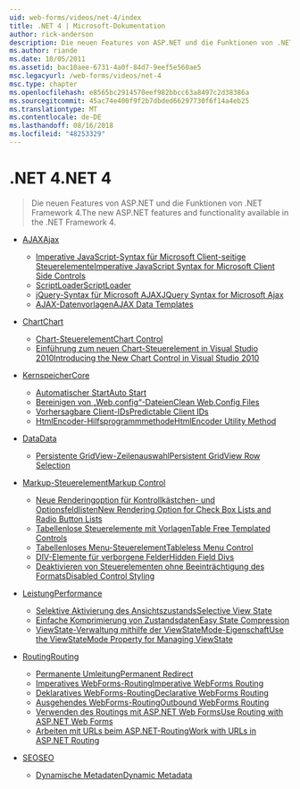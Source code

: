 ```yaml
---
uid: web-forms/videos/net-4/index
title: .NET 4 | Microsoft-Dokumentation
author: rick-anderson
description: Die neuen Features von ASP.NET und die Funktionen von .NET Framework 4.
ms.author: riande
ms.date: 10/05/2011
ms.assetid: bac10aee-6731-4a0f-84d7-9eef5e560ae5
msc.legacyurl: /web-forms/videos/net-4
msc.type: chapter
ms.openlocfilehash: e8565bc2914570eef982bbcc63a8497c2d38386a
ms.sourcegitcommit: 45ac74e400f9f2b7dbded66297730f6f14a4eb25
ms.translationtype: MT
ms.contentlocale: de-DE
ms.lasthandoff: 08/16/2018
ms.locfileid: "48253329"
---
```

<a name="net-4"></a><span data-ttu-id="e0e1a-103">.NET 4</span><span class="sxs-lookup"><span data-stu-id="e0e1a-103">.NET 4</span></span>
====================
> <span data-ttu-id="e0e1a-104">Die neuen Features von ASP.NET und die Funktionen von .NET Framework 4.</span><span class="sxs-lookup"><span data-stu-id="e0e1a-104">The new ASP.NET features and functionality available in the .NET Framework 4.</span></span>


- [<span data-ttu-id="e0e1a-105">AJAX</span><span class="sxs-lookup"><span data-stu-id="e0e1a-105">Ajax</span></span>](ajax/index.md)

    - [<span data-ttu-id="e0e1a-106">Imperative JavaScript-Syntax für Microsoft Client-seitige Steuerelemente</span><span class="sxs-lookup"><span data-stu-id="e0e1a-106">Imperative JavaScript Syntax for Microsoft Client Side Controls</span></span>](ajax/aspnet-4-quick-hit-imperative-javascript-syntax-for-microsoft-client-side-controls.md)
    - [<span data-ttu-id="e0e1a-107">ScriptLoader</span><span class="sxs-lookup"><span data-stu-id="e0e1a-107">ScriptLoader</span></span>](ajax/aspnet-4-quick-hit-the-scriptloader.md)
    - [<span data-ttu-id="e0e1a-108">jQuery-Syntax für Microsoft AJAX</span><span class="sxs-lookup"><span data-stu-id="e0e1a-108">JQuery Syntax for Microsoft Ajax</span></span>](ajax/aspnet-4-quick-hit-jquery-syntax-for-microsoft-ajax.md)
    - [<span data-ttu-id="e0e1a-109">AJAX-Datenvorlagen</span><span class="sxs-lookup"><span data-stu-id="e0e1a-109">AJAX Data Templates</span></span>](ajax/aspnet-4-quick-hit-ajax-data-templates.md)
- [<span data-ttu-id="e0e1a-110">Chart</span><span class="sxs-lookup"><span data-stu-id="e0e1a-110">Chart</span></span>](chart/index.md)

    - [<span data-ttu-id="e0e1a-111">Chart-Steuerelement</span><span class="sxs-lookup"><span data-stu-id="e0e1a-111">Chart Control</span></span>](chart/aspnet-4-quick-hit-chart-control.md)
    - [<span data-ttu-id="e0e1a-112">Einführung zum neuen Chart-Steuerelement in Visual Studio 2010</span><span class="sxs-lookup"><span data-stu-id="e0e1a-112">Introducing the New Chart Control in Visual Studio 2010</span></span>](chart/aspnet-4-how-do-i-introducing-the-new-chart-control-in-visual-studio-2010.md)
- [<span data-ttu-id="e0e1a-113">Kernspeicher</span><span class="sxs-lookup"><span data-stu-id="e0e1a-113">Core</span></span>](core/index.md)

    - [<span data-ttu-id="e0e1a-114">Automatischer Start</span><span class="sxs-lookup"><span data-stu-id="e0e1a-114">Auto Start</span></span>](core/aspnet-4-quick-hit-auto-start.md)
    - [<span data-ttu-id="e0e1a-115">Bereinigen von „Web.config“-Dateien</span><span class="sxs-lookup"><span data-stu-id="e0e1a-115">Clean Web.Config Files</span></span>](core/aspnet-4-quick-hit-clean-webconfig-files.md)
    - [<span data-ttu-id="e0e1a-116">Vorhersagbare Client-IDs</span><span class="sxs-lookup"><span data-stu-id="e0e1a-116">Predictable Client IDs</span></span>](core/aspnet-4-quick-hit-predictable-client-ids.md)
    - [<span data-ttu-id="e0e1a-117">HtmlEncoder-Hilfsprogrammmethode</span><span class="sxs-lookup"><span data-stu-id="e0e1a-117">HtmlEncoder Utility Method</span></span>](core/aspnet-4-quick-hit-the-htmlencoder-utility-method.md)
- [<span data-ttu-id="e0e1a-118">Data</span><span class="sxs-lookup"><span data-stu-id="e0e1a-118">Data</span></span>](data/index.md)

    - [<span data-ttu-id="e0e1a-119">Persistente GridView-Zeilenauswahl</span><span class="sxs-lookup"><span data-stu-id="e0e1a-119">Persistent GridView Row Selection</span></span>](data/aspnet-4-quick-hit-persistent-gridview-row-selection.md)
- [<span data-ttu-id="e0e1a-120">Markup-Steuerelement</span><span class="sxs-lookup"><span data-stu-id="e0e1a-120">Markup Control</span></span>](markup-control/index.md)

    - [<span data-ttu-id="e0e1a-121">Neue Renderingoption für Kontrollkästchen- und Optionsfeldlisten</span><span class="sxs-lookup"><span data-stu-id="e0e1a-121">New Rendering Option for Check Box Lists and Radio Button Lists</span></span>](markup-control/aspnet-4-quick-hit-new-rendering-option-for-check-box-lists-and-radio-button-lists.md)
    - [<span data-ttu-id="e0e1a-122">Tabellenlose Steuerelemente mit Vorlagen</span><span class="sxs-lookup"><span data-stu-id="e0e1a-122">Table Free Templated Controls</span></span>](markup-control/aspnet-4-quick-hit-table-free-templated-controls.md)
    - [<span data-ttu-id="e0e1a-123">Tabellenloses Menu-Steuerelement</span><span class="sxs-lookup"><span data-stu-id="e0e1a-123">Tableless Menu Control</span></span>](markup-control/aspnet-4-quick-hit-tableless-menu-control.md)
    - [<span data-ttu-id="e0e1a-124">DIV-Elemente für verborgene Felder</span><span class="sxs-lookup"><span data-stu-id="e0e1a-124">Hidden Field Divs</span></span>](markup-control/aspnet-4-quick-hit-hidden-field-divs.md)
    - [<span data-ttu-id="e0e1a-125">Deaktivieren von Steuerelementen ohne Beeinträchtigung des Formats</span><span class="sxs-lookup"><span data-stu-id="e0e1a-125">Disabled Control Styling</span></span>](markup-control/aspnet-4-quick-hit-disabled-control-styling.md)
- [<span data-ttu-id="e0e1a-126">Leistung</span><span class="sxs-lookup"><span data-stu-id="e0e1a-126">Performance</span></span>](performance/index.md)

    - [<span data-ttu-id="e0e1a-127">Selektive Aktivierung des Ansichtszustands</span><span class="sxs-lookup"><span data-stu-id="e0e1a-127">Selective View State</span></span>](performance/aspnet-4-quick-hit-selective-view-state.md)
    - [<span data-ttu-id="e0e1a-128">Einfache Komprimierung von Zustandsdaten</span><span class="sxs-lookup"><span data-stu-id="e0e1a-128">Easy State Compression</span></span>](performance/aspnet-4-quick-hit-easy-state-compression.md)
    - [<span data-ttu-id="e0e1a-129">ViewState-Verwaltung mithilfe der ViewStateMode-Eigenschaft</span><span class="sxs-lookup"><span data-stu-id="e0e1a-129">Use the ViewStateMode Property for Managing ViewState</span></span>](performance/how-do-i-use-the-viewstatemode-property-for-managing-viewstate.md)
- [<span data-ttu-id="e0e1a-130">Routing</span><span class="sxs-lookup"><span data-stu-id="e0e1a-130">Routing</span></span>](routing/index.md)

    - [<span data-ttu-id="e0e1a-131">Permanente Umleitung</span><span class="sxs-lookup"><span data-stu-id="e0e1a-131">Permanent Redirect</span></span>](routing/aspnet-4-quick-hit-permanent-redirect.md)
    - [<span data-ttu-id="e0e1a-132">Imperatives WebForms-Routing</span><span class="sxs-lookup"><span data-stu-id="e0e1a-132">Imperative WebForms Routing</span></span>](routing/aspnet-4-quick-hit-imperative-webforms-routing.md)
    - [<span data-ttu-id="e0e1a-133">Deklaratives WebForms-Routing</span><span class="sxs-lookup"><span data-stu-id="e0e1a-133">Declarative WebForms Routing</span></span>](routing/aspnet-4-quick-hit-declarative-webforms-routing.md)
    - [<span data-ttu-id="e0e1a-134">Ausgehendes WebForms-Routing</span><span class="sxs-lookup"><span data-stu-id="e0e1a-134">Outbound WebForms Routing</span></span>](routing/aspnet-4-quick-hit-outbound-webforms-routing.md)
    - [<span data-ttu-id="e0e1a-135">Verwenden des Routings mit ASP.NET Web Forms</span><span class="sxs-lookup"><span data-stu-id="e0e1a-135">Use Routing with ASP.NET Web Forms</span></span>](routing/how-do-i-use-routing-with-aspnet-web-forms.md)
    - [<span data-ttu-id="e0e1a-136">Arbeiten mit URLs beim ASP.NET-Routing</span><span class="sxs-lookup"><span data-stu-id="e0e1a-136">Work with URLs in ASP.NET Routing</span></span>](routing/how-do-i-work-with-urls-in-aspnet-routing.md)
- [<span data-ttu-id="e0e1a-137">SEO</span><span class="sxs-lookup"><span data-stu-id="e0e1a-137">SEO</span></span>](seo/index.md)

    - [<span data-ttu-id="e0e1a-138">Dynamische Metadaten</span><span class="sxs-lookup"><span data-stu-id="e0e1a-138">Dynamic Metadata</span></span>](seo/aspnet-4-quick-hit-dynamic-metadata.md)

